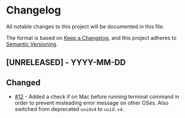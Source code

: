 # Changelog

All notable changes to this project will be documented in this file.

The format is based on [Keep a Changelog](https://keepachangelog.com/en/1.0.0/),
and this project adheres to [Semantic Versioning](https://semver.org/spec/v2.0.0.html).

## [UNRELEASED] - YYYY-MM-DD

## Changed

- [#12](https://github.com/equinor/webviz-config-editor/pull/12) - Added a check if on Mac before running terminal command in order to prevent misleading error message on other OSes. Also switched from deprecated `uuidv4` to `uuid.v4`.
